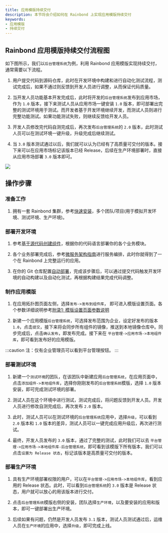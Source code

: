 ```yaml
---
title: 应用模版持续交付
description: 本节将会介绍如何在 Rainbond 上实现应用模版持续交付
keywords:
- 应用模版
- 持续交付
---
```


## Rainbond 应用模版持续交付流程图

如下图所示，我们以`后台管理系统`为例，利用 Rainbond 应用模版实现持续交付，通常需要以下流程。

1. 用户提交代码到源码仓库，此时在开发环境中构建和进行自动化测试流程，测试完成后，如果不通过则反馈到开发人员进行调整，从而保证代码质量。

2. 当开发人员功能基本开发完成后，此时将开发的`后台管理系统`发布到应用市场，作为 `1.0` 版本，接下来测试人员从应用市场一键安装 `1.0` 版本，即可部署出完整的测试环境用于测试。而开发者基于开发环境继续开发，而测试人员则进行完整功能测试。如果功能测试失败，则继续反馈给开发人员。

3. 开发人员修改完代码自测完成后，再次发布`后台管理系统`的 `2.0` 版本，此时测试人员可以在测试环境一键升级，升级完成后继续测试。

3. 当 `3.0` 版本测试通过以后，我们就可以认为已经有了高质量可交付的版本。接下来可以在应用市场标记该版本已经 Release，后续在生产环境部署时，直接从应用市场部署 `3.0` 版本即可。

<!-- ![ram-delivery](https://static.goodrain.com/docs/5.10/delivery/ram-delivery.jpg) -->
![](https://static.goodrain.com/docs/5.11/delivery/continuous/source-code/template-delivery.png)

## 操作步骤

### 准备工作

1. 拥有一套 Rainbond 集群，参考[快速安装](/docs/quick-start/quick-install)，多个团队/项目(用于模拟开发环境、测试环境、生产环境)。

### 部署开发环境

1. 参考[基于源代码创建组件](/docs/devops/app-deploy/)，根据你的代码语言部署你的各个业务模块。

2. 各个业务部署完成后，参考[微服务架构指南](/docs/micro-service/overview)进行服务编排，此时你就得到了一个在 Rainbond 上完整运行的应用。

3. 在你的 Git 仓库配置[自动部署](/docs/devops/continuous-deploy/gitops)，完成该步骤后，可以通过提交代码触发开发环境的自动构建以及自动化测试，再根据构建结果完成代码调整。

### 制作应用模版

1. 在应用拓扑图页面左侧，选择`发布->发布到组件库`， 即可进入模版设置页面。各个参数详细说明参考[附录1: 模版设置页面参数说明](/docs/delivery/app-model-parameters)

2. 新建一个应用模版`后台管理系统`，可选择发布范围为企业，设定好发布的版本 `1.0`，点击`提交`，接下来将会同步所有组件的镜像，推送到本地镜像仓库中。同步完成后，点击`确认发布`，即发布完成。接下来在 `平台管理->应用市场->本地组件库`，即可看到发布好的应用模版。

:::caution
注：仅有企业管理员可以看到平台管理按钮。
:::

### 

### 部署测试环境

1. 新建一个`测试环境`的团队，在该团队中新建应用`后台管理系统`，在应用页面中，点击`添加组件->本地组件库`，选择你刚刚发布的`后台管理系统`模版，选择 `1.0`  版本安装，即可完成测试环境的部署。

2. 测试人员在这个环境中进行测试，测试完成后，将问题反馈到开发人员。开发人员进行修改自测完成后，再次发布 `2.0` 版本。

3. 此时，测试人员可以在测试环境的`后台管理系统`应用中，选择`升级`，可以看到 `2.0` 版本和 `1.0` 版本的差异，测试人员可以一键完成应用升级后，再次进行测试。

4. 最终，开发人员发布的 `3.0` 版本，通过了完整的测试，此时我们可以去 `平台管理->应用市场->本地组件库-后台管理系统`，即可看到该模版下所有版本，我们可以点击`设置为 Release 状态`，标记该版本是高质量可交付的版本。

### 部署生产环境

1. 具有生产环境部署权限的用户，可以在`平台管理->应用市场->本地组件库`，看到应用的 Release 状态。此时，可以看到`后台管理系统`的 `3.0` 版本是 Release 状态，用户就可以放心的用该版本进行交付。

2. 点击`后台管理系统`模版右侧的安装，团队选择`生产环境`，以及要安装的应用和版本，即可一键部署出生产环境。

3. 后续如果有问题，仍然是开发人员发布 `3.1` 版本，测试人员测试通过后，运维人员在`生产环境`的应用中，选择`升级`，即可完成上线。

